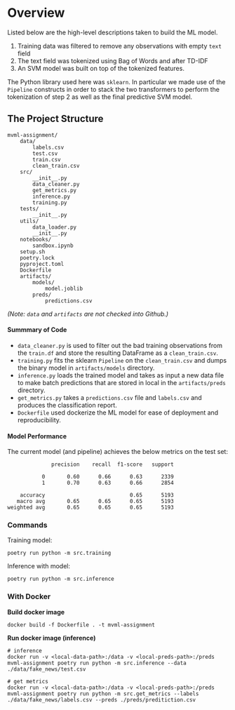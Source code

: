 # Overview
Listed below are the high-level descriptions taken to build the ML model.

1. Training data was filtered to remove any observations with empty `text` field
2. The text field was tokenized using Bag of Words and after TD-IDF
3. An SVM model was built on top of the tokenized features.

The Python library used here was `sklearn`. In particular we made use of the
`Pipeline` constructs in order to stack the two transformers to perform the
tokenization of step 2 as well as the final predictive SVM model.

## The Project Structure
```
mvml-assignment/
    data/
        labels.csv
        test.csv
        train.csv
        clean_train.csv
    src/
        __init__.py
        data_cleaner.py
        get_metrics.py
        inference.py
        training.py
    tests/
        __init__.py
    utils/
        data_loader.py
        __init__.py
    notebooks/
        sandbox.ipynb
    setup.sh
    poetry.lock
    pyproject.toml
    Dockerfile
    artifacts/
        models/
            model.joblib
        preds/
            predictions.csv
```
*(Note: `data` and `artifacts` are not checked into Github.)*

#### Summmary of Code
- `data_cleaner.py` is used to filter out the bad training observations from the
`train.df` and store the resulting DataFrame as a `clean_train.csv`.
- `training.py` fits the sklearn `Pipeline` on the `clean_train.csv` and dumps
the binary model in `artifacts/models` directory.
- `inference.py` loads the trained model and takes as input a new data file
to make batch predictions that are stored in local in the `artifacts/preds`
directory.
- `get_metrics.py` takes a `predictions.csv` file and `labels.csv` and produces
the classification report.
- `Dockerfile` used dockerize the ML model for ease of deployment and
reproducibility.

#### Model Performance
The current model (and pipeline) achieves the below metrics on the test set:

```
              precision    recall  f1-score   support

           0       0.60      0.66      0.63      2339
           1       0.70      0.63      0.66      2854

    accuracy                           0.65      5193
   macro avg       0.65      0.65      0.65      5193
weighted avg       0.65      0.65      0.65      5193
```

### Commands
Training model:
```
poetry run python -m src.training 
```

Inference with model:
```
poetry run python -m src.inference
```

### With Docker

**Build docker image**
```
docker build -f Dockerfile . -t mvml-assignment
```

**Run docker image (inference)**
```
# inference
docker run -v <local-data-path>:/data -v <local-preds-path>:/preds mvml-assignment poetry run python -m src.inference --data ./data/fake_news/test.csv

# get metrics
docker run -v <local-data-path>:/data -v <local-preds-path>:/preds mvml-assignment poetry run python -m src.get_metrics --labels ./data/fake_news/labels.csv --preds ./preds/preditiction.csv
```


